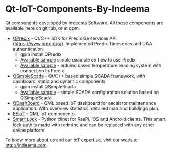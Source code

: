 # Qt-IoT-Components-By-Indeema
Qt components developed by Indeema Software. All these components are available here on github, or at qpm.

- [QPredix](https://github.com/IndeemaSoftware/QPredix) - Qt/C++ SDK for Predix Ge services API (https://www.predix.io/). Implemented Predix Timeseries and UAA authentication.
  - qpm install QPredix
  - [Available sample](https://github.com/IndeemaSoftware/QPredixSample) simple example on how to use Predix
  - [Available sample](https://github.com/IndeemaSoftware/IoT-temperature-with-Predix-and-Qt) - arduino based temperature reading system with connection to Predix
- [QSimpleScada](https://github.com/IndeemaSoftware/QSimpleScada) - Qt/C++ based simple SCADA framework, with dashboard, static and dynamic components.
  - qpm install QSimpleScada
  - [Available sample](https://github.com/IndeemaSoftware/QSimpleScadaSample) - simple SCADA configuration solution based on QSimpleScada
- [QDashBoard](https://github.com/IndeemaSoftware/QDashBoard) - QML based IoT dashboard for escalator maintenance application. With overview statistics, detailed map and buildings plan.
- [EEIoT](https://github.com/IndeemaSoftware/EEIoT) - QML IoT components.
- [Smart Lock](https://github.com/IndeemaSoftware/SmartLock) - Python clinet for RasPi, iOS and Android clients. This smart lock auth is made with redmine and can be replaced with any other online platform

To know more about us and our [IoT expertise](https://indeema.com/services/iot), visit our website http://indeema.com
